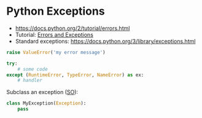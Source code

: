 # Python Exceptions

* <https://docs.python.org/2/tutorial/errors.html>
* Tutorial: [Errors and Exceptions](https://docs.python.org/3/tutorial/errors.html)
* Standard exceptions: <https://docs.python.org/3/library/exceptions.html>

```python
raise ValueError('my error message')
```

```python
try:
    # some code
except (RuntimeError, TypeError, NameError) as ex:
    # handler
```

Subclass an exception ([SO](https://stackoverflow.com/a/1319675/125246)):

```python
class MyException(Exception):
    pass
```